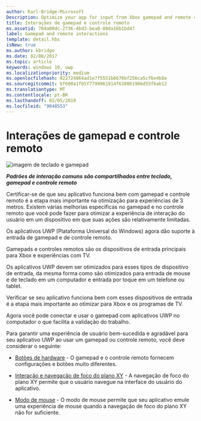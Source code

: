 ```yaml
---
author: Karl-Bridge-Microsoft
Description: Optimize your app for input from Xbox gamepad and remote control.
title: Interações de gamepad e controle remoto
ms.assetid: 784a08dc-2736-4bd3-bea0-08da16b1bd47
label: Gamepad and remote interactions
template: detail.hbs
isNew: true
ms.author: kbridge
ms.date: 02/08/2017
ms.topic: article
keywords: windows 10, uwp
ms.localizationpriority: medium
ms.openlocfilehash: 022724064ad1e7f5551b6676bf256ca5cf6e4b8e
ms.sourcegitcommit: bf600a1fb5f7799961914f638061986d55f6ab12
ms.translationtype: MT
ms.contentlocale: pt-BR
ms.lasthandoff: 02/05/2019
ms.locfileid: "9048553"
---
```

# <a name="gamepad-and-remote-control-interactions"></a>Interações de gamepad e controle remoto

![imagem de teclado e gamepad](images/keyboard/keyboard-gamepad.jpg)

***Padrões de interação comuns são compartilhados entre teclado, gamepad e controle remoto***

Certificar-se de que seu aplicativo funciona bem com gamepad e controle remoto é a etapa mais importante na otimização para experiências de 3 metros. Existem várias melhorias específicas no gamepad e no controle remoto que você pode fazer para otimizar a experiência de interação do usuário em um dispositivo em que suas ações são relativamente limitadas.

Os aplicativos UWP (Plataforma Universal do Windows) agora dão suporte à entrada de gamepad e de controle remoto. 

Gamepads e controles remotos são os dispositivos de entrada principais para Xbox e experiências com TV. 

Os aplicativos UWP devem ser otimizados para esses tipos de dispositivo de entrada, da mesma forma como são otimizados para entrada de mouse e de teclado em um computador e entrada por toque em um telefone ou tablet. 

Verificar se seu aplicativo funciona bem com esses dispositivos de entrada é a etapa mais importante ao otimizar para Xbox e os programas de TV.

Agora você pode conectar e usar o gamepad com aplicativos UWP no computador o que facilita a validação do trabalho.

Para garantir uma experiência de usuário bem-sucedida e agradável para seu aplicativo UWP ao usar um gamepad ou controle remoto, você deve considerar o seguinte:

* [Botões de hardware](../devices/designing-for-tv.md#hardware-buttons) - O gamepad e o controle remoto fornecem configurações e botões muito diferentes.

* [Interação e navegação de foco do plano XY](../devices/designing-for-tv.md#xy-focus-navigation-and-interaction) - A navegação de foco do plano XY permite que o usuário navegue na interface do usuário do aplicativo.

* [Modo de mouse](../devices/designing-for-tv.md#mouse-mode) - O modo de mouse permite que seu aplicativo emule uma experiência de mouse quando a navegação de foco do plano XY não for suficiente.
